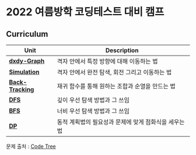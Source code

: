 # 2022 여름방학 코딩테스트 대비 캠프

## Curriculum

| Unit | Description |
|--------------- | ---------------------------------- |
|**[dxdy-Graph](https://github.com/soyeon-nam/algorithm/tree/main/codeTree/dxdy_technique)**|격자 안에서 특정 방향에 대해 이동하는 법|
|**[Simulation]()**|격자 안에서 완전 탐색, 회전 그리고 이동하는 법|
|**[Back-Tracking]()**|재귀 함수를 통해 원하는 조합과 순열을 만드는 법|
|**[DFS]()**|깊이 우선 탐색 방법과 그 쓰임|
|**[BFS]()**|너비 우선 탐색 방법과 그 쓰임|
|**[DP]()**|동적 계획법의 필요성과 문제에 맞게 점화식을 세우는 법|

문제 출처 : [Code Tree](https://www.codetree.ai/)
